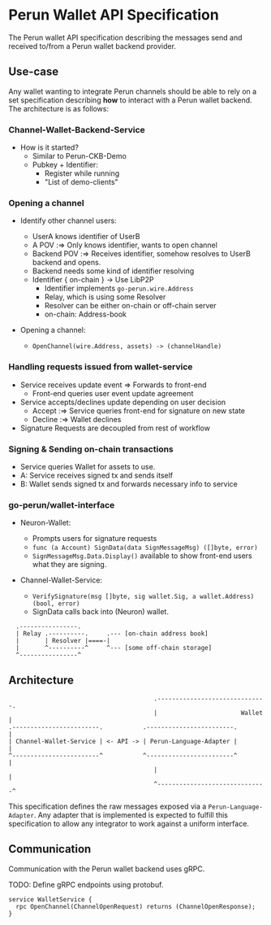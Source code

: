 # Perun Wallet API Specification

The Perun wallet API specification describing the messages send and received
to/from a Perun wallet backend provider.

## Use-case

Any wallet wanting to integrate Perun channels should be able to rely on a
set specification describing **how** to interact with a Perun wallet backend.
The architecture is as follows:

### Channel-Wallet-Backend-Service
* How is it started?
  * Similar to Perun-CKB-Demo
  * Pubkey + Identifier:
    * Register while running
    * "List of demo-clients"

### Opening a channel
* Identify other channel users:
  * UserA knows identifier of UserB
  * A POV :=> Only knows identifier, wants to open channel
  * Backend POV :=> Receives identifier, somehow resolves to UserB
                    backend and opens.
  - Backend needs some kind of identifier resolving
  - Identifier { on-chain } -> Use LibP2P
    - Identifier implements `go-perun.wire.Address`
    - Relay, which is using some Resolver
    - Resolver can be either on-chain or off-chain server
    - on-chain: Address-book

* Opening a channel:
  * `OpenChannel(wire.Address, assets) -> (channelHandle)`

### Handling requests issued from wallet-service
* Service receives update event => Forwards to front-end
  - Front-end queries user event update agreement
* Service accepts/declines update depending on user decision
  - Accept :=> Service queries front-end for signature on new state
  - Decline :=> Wallet declines
* Signature Requests are decoupled from rest of workflow

### Signing & Sending on-chain transactions
* Service queries Wallet for assets to use.
* A: Service receives signed tx and sends itself
* B: Wallet sends signed tx and forwards necessary info to service

### go-perun/wallet-interface
* Neuron-Wallet:
  * Prompts users for signature requests
  * `func (a Account) SignData(data SignMessageMsg) ([]byte, error)`
  * `SignMessageMsg.Data.Display()` available to show front-end users what they are signing.

* Channel-Wallet-Service:
  * `VerifySignature(msg []byte, sig wallet.Sig, a wallet.Address) (bool, error)`
  * SignData calls back into (Neuron) wallet.

```
  .----------------.
  | Relay .----------.     .--- [on-chain address book]
  |       | Resolver |====-|
  |       ^----------^     ^--- [some off-chain storage]
  ^----------------^
```

## Architecture

```
                                        .------------------------------.
                                        |                       Wallet |
.------------------------.           .------------------------.        |
| Channel-Wallet-Service | <- API -> | Perun-Language-Adapter |        |
^------------------------^           ^------------------------^        |
                                        |                              |
                                        ^------------------------------^
```

This specification defines the raw messages exposed via a
`Perun-Language-Adapter`. Any adapter that is implemented is expected to fulfill
this specification to allow any integrator to work against a uniform interface.

## Communication

Communication with the Perun wallet backend uses gRPC.

TODO: Define gRPC endpoints using protobuf.

```
service WalletService {
  rpc OpenChannel(ChannelOpenRequest) returns (ChannelOpenResponse);
}
```
